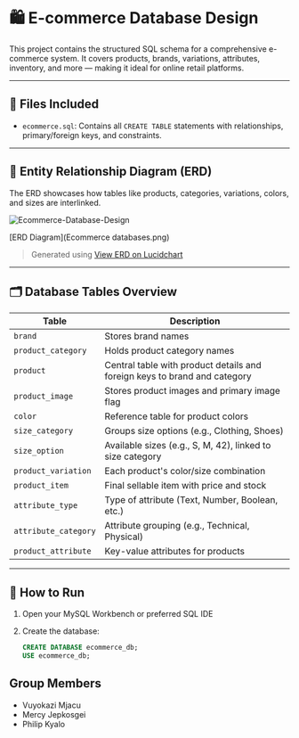 
# 🛍️ E-commerce Database Design

This project contains the structured SQL schema for a comprehensive e-commerce system. It covers products, brands, variations, attributes, inventory, and more — making it ideal for online retail platforms.

---

## 📁 Files Included

- `ecommerce.sql`: Contains all `CREATE TABLE` statements with relationships, primary/foreign keys, and constraints.

---

## 🧩 Entity Relationship Diagram (ERD)

The ERD showcases how tables like products, categories, variations, colors, and sizes are interlinked.

![Ecommerce-Database-Design](https://github.com/user-attachments/assets/17994746-469d-4538-a3a9-da974922ec77)

[ERD Diagram](Ecommerce databases.png) 

> Generated using [View ERD on Lucidchart](https://lucid.app/lucidchart/b4a385f3-a94a-447a-9102-b7a744540ddf/edit?view_items=gAW.t~0RQXyP&invitationId=inv_82171060-b64c-4468-8248-ed2a0601ac5e)  


---

## 🗂️ Database Tables Overview

| Table | Description |
|-------|-------------|
| `brand` | Stores brand names |
| `product_category` | Holds product category names |
| `product` | Central table with product details and foreign keys to brand and category |
| `product_image` | Stores product images and primary image flag |
| `color` | Reference table for product colors |
| `size_category` | Groups size options (e.g., Clothing, Shoes) |
| `size_option` | Available sizes (e.g., S, M, 42), linked to size category |
| `product_variation` | Each product's color/size combination |
| `product_item` | Final sellable item with price and stock |
| `attribute_type` | Type of attribute (Text, Number, Boolean, etc.) |
| `attribute_category` | Attribute grouping (e.g., Technical, Physical) |
| `product_attribute` | Key-value attributes for products |

---

## 🚀 How to Run

1. Open your MySQL Workbench or preferred SQL IDE
2. Create the database:

   ```sql
   CREATE DATABASE ecommerce_db;
   USE ecommerce_db;

## Group Members 
- Vuyokazi Mjacu
- Mercy Jepkosgei
- Philip Kyalo

